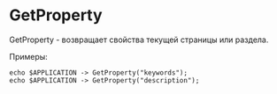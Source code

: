 # GetProperty

GetProperty - возвращает свойства текущей страницы или раздела.

Примеры:

    echo $APPLICATION -> GetProperty("keywords");
    echo $APPLICATION -> GetProperty("description");
